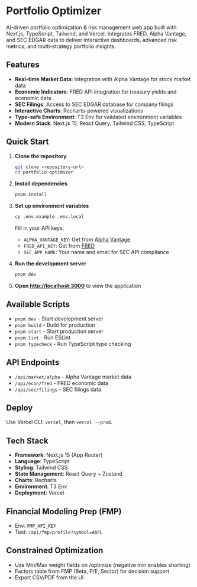 # Portfolio Optimizer

AI-driven portfolio optimization & risk management web app built with Next.js, TypeScript, Tailwind, and Vercel. Integrates FRED, Alpha Vantage, and SEC EDGAR data to deliver interactive dashboards, advanced risk metrics, and multi-strategy portfolio insights.

## Features

- **Real-time Market Data**: Integration with Alpha Vantage for stock market data
- **Economic Indicators**: FRED API integration for treasury yields and economic data
- **SEC Filings**: Access to SEC EDGAR database for company filings
- **Interactive Charts**: Recharts-powered visualizations
- **Type-safe Environment**: T3 Env for validated environment variables
- **Modern Stack**: Next.js 15, React Query, Tailwind CSS, TypeScript

## Quick Start

1. **Clone the repository**
   ```bash
   git clone <repository-url>
   cd portfolio-optimizer
   ```

2. **Install dependencies**
   ```bash
   pnpm install
   ```

3. **Set up environment variables**
   ```bash
   cp .env.example .env.local
   ```
   
   Fill in your API keys:
   - `ALPHA_VANTAGE_KEY`: Get from [Alpha Vantage](https://www.alphavantage.co/support/#api-key)
   - `FRED_API_KEY`: Get from [FRED](https://fred.stlouisfed.org/docs/api/api_key.html)
   - `SEC_APP_NAME`: Your name and email for SEC API compliance

4. **Run the development server**
   ```bash
   pnpm dev
   ```

5. **Open [http://localhost:3000](http://localhost:3000)** to view the application

## Available Scripts

- `pnpm dev` - Start development server
- `pnpm build` - Build for production
- `pnpm start` - Start production server
- `pnpm lint` - Run ESLint
- `pnpm typecheck` - Run TypeScript type checking

## API Endpoints

- `/api/market/alpha` - Alpha Vantage market data
- `/api/econ/fred` - FRED economic data
- `/api/sec/filings` - SEC filings data

## Deploy

Use Vercel CLI: `vercel`, then `vercel --prod`.

## Tech Stack

- **Framework**: Next.js 15 (App Router)
- **Language**: TypeScript
- **Styling**: Tailwind CSS
- **State Management**: React Query + Zustand
- **Charts**: Recharts
- **Environment**: T3 Env
- **Deployment**: Vercel

## Financial Modeling Prep (FMP)
- Env: `FMP_API_KEY`
- Test: `/api/fmp/profile?symbol=AAPL`

## Constrained Optimization
- Use Min/Max weight fields on /optimize (negative min enables shorting)
- Factors table from FMP (Beta, P/E, Sector) for decision support
- Export CSV/PDF from the UI
